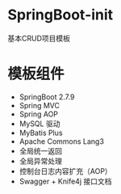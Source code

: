 # SpringBoot-init
基本CRUD项目模板

# 模板组件
- SpringBoot 2.7.9
- Spring MVC
- Spring AOP
- MySQL 驱动
- MyBatis Plus
- Apache Commons Lang3
- 全局统一返回
- 全局异常处理
- 控制台日志内容扩充（AOP）
- Swagger + Knife4j 接口文档
